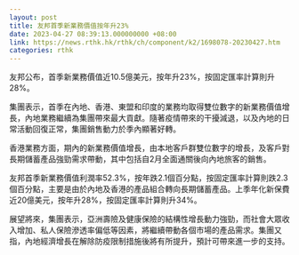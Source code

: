 ```yaml
---
layout: post
title: 友邦首季新業務價值按年升23%
date: 2023-04-27 08:39:13.000000000 +08:00
link: https://news.rthk.hk/rthk/ch/component/k2/1698078-20230427.htm
categories: rthk
---
```


友邦公布，首季新業務價值近10.5億美元，按年升23%，按固定匯率計算則升28%。

集團表示，首季在內地、香港、東盟和印度的業務均取得雙位數字的新業務價值增長，內地業務繼續為集團帶來最大貢獻。隨著疫情帶來的干擾減退，以及內地的日常活動回復正常，集團銷售動力於季內顯著好轉。

香港業務方面，期內的新業務價值增長，由本地客戶群雙位數字的增長，及客戶對長期儲蓄產品強勁需求帶動，其中包括自2月全面通關後向內地旅客的銷售。

友邦首季新業務價值利潤率52.3%，按年跌2.1個百分點，按固定匯率計算則跌2.3個百分點，主要是由於內地及香港的產品組合轉向長期儲蓄產品。上季年化新保費近20億美元，按年升28%，按固定匯率計算則升34%。

展望將來，集團表示，亞洲壽險及健康保險的結構性增長動力強勁，而社會大眾收入增加、私人保險滲透率偏低等因素，將繼續帶動各個市場的產品需求。集團又指，內地經濟增長在解除防疫限制措施後將有所提升，預計可帶來進一步的支持。
